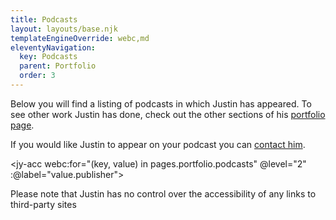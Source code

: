 ```yaml
---
title: Podcasts
layout: layouts/base.njk
templateEngineOverride: webc,md
eleventyNavigation:
  key: Podcasts
  parent: Portfolio
  order: 3
---
```

Below you will find a listing of podcasts in which Justin has appeared. To see other work Justin has done, check out the other sections of his [portfolio page](/portfolio/).

If you would like Justin to appear on your podcast you can [contact him](/contact).

<jy-acc webc:for="(key, value) in pages.portfolio.podcasts" @level="2" :@label="value.publisher">
<ul>
<script webc:type="js">
var output="";
for (item of value.items) {
  output +=`<li class="link-list">`;
  output += `<a href="$item.address}">`;
  output += `${item.title}`;
  output += `</a><br>`;
  output += `${item.desc}`;
  output += `</li>`
}
output;
</script>
</ul>
</jy-acc>

Please note that Justin has no control over the accessibility of any links to third-party sites